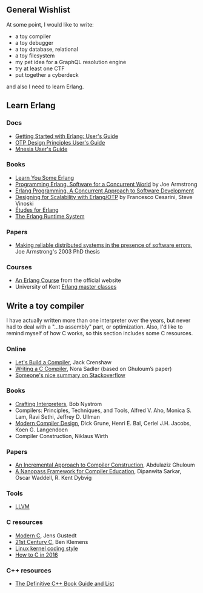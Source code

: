 ## General Wishlist

At some point, I would like to write:

- a toy compiler
- a toy debugger
- a toy database, relational
- a toy filesystem
- my pet idea for a GraphQL resolution engine
- try at least one CTF
- put together a cyberdeck 

and also I need to learn Erlang.

## Learn Erlang

### Docs

- [Getting Started with Erlang: User's Guide](http://erlang.org/doc/getting_started/users_guide.html)
- [OTP Design Principles User's Guide](http://erlang.org/doc/design_principles/users_guide.html)
- [Mnesia User's Guide](http://erlang.org/doc/apps/mnesia/users_guide.html)

### Books

- [Learn You Some Erlang](https://learnyousomeerlang.com/content)
- [Programming Erlang. Software for a Concurrent World](http://shop.oreilly.com/product/9781937785536.do) by Joe Armstrong
- [Erlang Programming. A Concurrent Approach to Software Development](http://shop.oreilly.com/product/9780596518189.do) 
- [Designing for Scalability with Erlang/OTP](http://shop.oreilly.com/product/0636920024149.do) by Francesco Cesarini, Steve Vinoski
- [Études for Erlang](https://github.com/oreillymedia/etudes-for-erlang)
- [The Erlang Runtime System](https://blog.stenmans.org/theBeamBook/)

### Papers

- [Making reliable distributed systems in the presence of software errors](https://erlang.org/download/armstrong_thesis_2003.pdf), Joe Armstrong's 2003 PhD thesis

### Courses

- [An Erlang Course](https://www.erlang.org/course) from the official website
- University of Kent [Erlang master classes](https://www.cs.kent.ac.uk/ErlangMasterClasses/)

## Write a toy compiler

I have actually written more than one interpreter over the years, but never had to deal with a "...to assembly" part, or optimization. Also, I'd like to remind myself of how C works, so this section includes some C resources.

### Online

- [Let's Build a Compiler](https://compilers.iecc.com/crenshaw/), Jack Crenshaw
- [Writing a C Compiler](https://norasandler.com/archive/), Nora Sadler (based on Ghuloum’s paper)
- [Someone's nice summary on Stackoverflow](https://softwareengineering.stackexchange.com/a/165558)

### Books

- [Crafting Interpreters](https://craftinginterpreters.com/), Bob Nystrom
- Compilers: Principles, Techniques, and Tools, Alfred V. Aho, Monica S. Lam, Ravi Sethi, Jeffrey D. Ullman
- [Modern Compiler Design](https://dickgrune.com/Books/MCD_2nd_Edition/), Dick Grune, Henri E. Bal, Ceriel J.H. Jacobs, Koen G. Langendoen
- Compiler Construction, Niklaus Wirth

### Papers

- [An Incremental Approach to Compiler Construction](http://scheme2006.cs.uchicago.edu/11-ghuloum.pdf), Abdulaziz Ghuloum
- [A Nanopass Framework for Compiler Education](https://www.semanticscholar.org/paper/A-Nanopass-Framework-for-Compiler-Education%E2%88%97-Sarkar-Waddell/ef63ccac82166f1062b05c79c00e8930c191307a), Dipanwita Sarkar, Oscar Waddell, R. Kent Dybvig

### Tools

- [LLVM](https://llvm.org)

### C resources

- [Modern C](https://modernc.gforge.inria.fr/), Jens Gustedt
- [21st Century C](http://shop.oreilly.com/product/0636920025108.do), Ben Klemens
- [Linux kernel coding style](https://www.kernel.org/doc/html/latest/process/coding-style.html)
- [How to C in 2016](https://matt.sh/howto-c)

### C++ resources

- [The Definitive C++ Book Guide and List](https://stackoverflow.com/questions/388242/the-definitive-c-book-guide-and-list)
